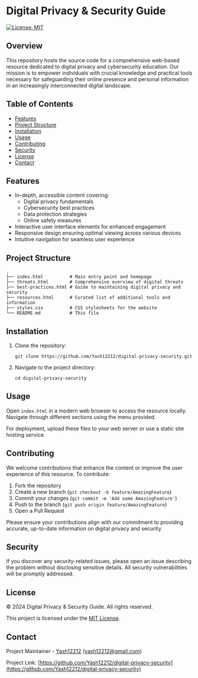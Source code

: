 # Digital Privacy & Security Guide

[![License: MIT](https://img.shields.io/badge/License-MIT-yellow.svg)](https://opensource.org/licenses/MIT)

## Overview

This repository hosts the source code for a comprehensive web-based resource dedicated to digital privacy and cybersecurity education. Our mission is to empower individuals with crucial knowledge and practical tools necessary for safeguarding their online presence and personal information in an increasingly interconnected digital landscape.

## Table of Contents

- [Features](#features)
- [Project Structure](#project-structure)
- [Installation](#installation)
- [Usage](#usage)
- [Contributing](#contributing)
- [Security](#security)
- [License](#license)
- [Contact](#contact)

## Features

- In-depth, accessible content covering:
  - Digital privacy fundamentals
  - Cybersecurity best practices
  - Data protection strategies
  - Online safety measures
- Interactive user interface elements for enhanced engagement
- Responsive design ensuring optimal viewing across various devices
- Intuitive navigation for seamless user experience

## Project Structure

```
.
├── index.html          # Main entry point and homepage
├── threats.html        # Comprehensive overview of digital threats
├── best-practices.html # Guide to maintaining digital privacy and security
├── resources.html      # Curated list of additional tools and information
├── styles.css          # CSS stylesheets for the website
└── README.md           # This file
```

## Installation

1. Clone the repository:
   ```
   git clone https://github.com/Yash12212/digital-privacy-security.git
   ```
2. Navigate to the project directory:
   ```
   cd digital-privacy-security
   ```

## Usage

Open `index.html` in a modern web browser to access the resource locally. Navigate through different sections using the menu provided.

For deployment, upload these files to your web server or use a static site hosting service.

## Contributing

We welcome contributions that enhance the content or improve the user experience of this resource. To contribute:

1. Fork the repository
2. Create a new branch (`git checkout -b feature/AmazingFeature`)
3. Commit your changes (`git commit -m 'Add some AmazingFeature'`)
4. Push to the branch (`git push origin feature/AmazingFeature`)
5. Open a Pull Request

Please ensure your contributions align with our commitment to providing accurate, up-to-date information on digital privacy and security.

## Security

If you discover any security-related issues, please open an issue describing the problem without disclosing sensitive details. All security vulnerabilities will be promptly addressed.

## License

© 2024 Digital Privacy & Security Guide. All rights reserved. 

This project is licensed under the [MIT License](https://opensource.org/licenses/MIT).

## Contact

Project Maintainer - [Yash12212](https://github.com/Yash12212) (yash12212@gmail.com)

Project Link: [https://github.com/Yash12212/digital-privacy-security](https://github.com/Yash12212/digital-privacy-security)
